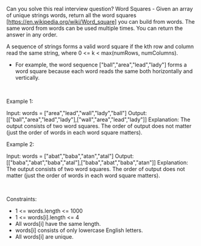 Can you solve this real interview question? Word Squares - Given an array of unique strings words, return all the word squares [https://en.wikipedia.org/wiki/Word_square] you can build from words. The same word from words can be used multiple times. You can return the answer in any order.

A sequence of strings forms a valid word square if the kth row and column read the same string, where 0 <= k < max(numRows, numColumns).

 * For example, the word sequence ["ball","area","lead","lady"] forms a word square because each word reads the same both horizontally and vertically.

 

Example 1:


Input: words = ["area","lead","wall","lady","ball"]
Output: [["ball","area","lead","lady"],["wall","area","lead","lady"]]
Explanation:
The output consists of two word squares. The order of output does not matter (just the order of words in each word square matters).


Example 2:


Input: words = ["abat","baba","atan","atal"]
Output: [["baba","abat","baba","atal"],["baba","abat","baba","atan"]]
Explanation:
The output consists of two word squares. The order of output does not matter (just the order of words in each word square matters).


 

Constraints:

 * 1 <= words.length <= 1000
 * 1 <= words[i].length <= 4
 * All words[i] have the same length.
 * words[i] consists of only lowercase English letters.
 * All words[i] are unique.